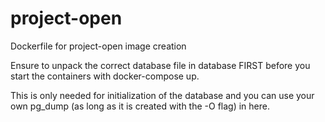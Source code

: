 # project-open
Dockerfile for project-open image creation

Ensure to unpack the correct database file in database FIRST before you start the containers with docker-compose up.

This is only needed for initialization of the database and you can use your own pg_dump (as long as it is created with the -O flag) in here.